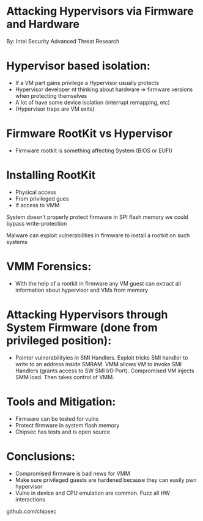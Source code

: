 # Attacking Hypervisors via Firmware and Hardware

By: Intel Security Advanced Threat Research

# Hypervisor based isolation:
- If a VM part gains privilege a Hypervisor usually protects
- Hypervisor developer nt thinking about hardware => firmware versions when protecting themselves
- A lot of have some device isolation (interrupt remapping, etc)
- (Hypervisor traps are VM exits)

# Firmware RootKit vs Hypervisor
- Firmware rootkit is something affecting System (BIOS or EUFI)

# Installing RootKit
- Physical access
- From privileged gues
- If access to VMM

System doesn't properly protect firmware in SPI flash memory we could bypass write-protection

Malware can exploit vulnerabilities in firmware to install a rootkit on such systems

# VMM Forensics:
- With the help of a rootkit in firmware any VM guest can extract all information about hypervisor and VMs from memory

# Attacking Hypervisors through System Firmware (done from privileged position):
- Pointer vulnerabilityies in SMI Handlers.  Exploit tricks SMI handler to write to an address inside SMRAM. VMM allows VM to invoke SMI Handlers (grants access to SW SMI I/O Port). Compromised VM injects SMM load.  Then takes control of VMM.

# Tools and Mitigation:
- Firmware can be tested for vulns
- Protect firmware in system flash memory
- Chipsec has tests and is open source

# Conclusions:
- Compromised firmware is bad news for VMM
- Make sure privileged guests are hardened because they can easily pwn hypervisor
- Vulns in device and CPU emulation are common. Fuzz all HW interactions

github.com/chipsec
